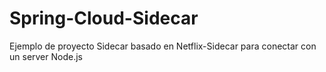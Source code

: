 # Spring-Cloud-Sidecar
Ejemplo de proyecto Sidecar basado en Netflix-Sidecar para conectar con un server Node.js
